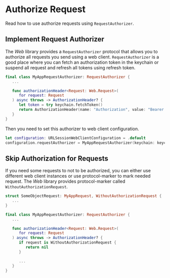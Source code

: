 # Authorize Request

Read how to use authorize requests using `RequestAuthorizer`.

## Implement Request Authorizer

The *Web* library provides a `RequestAuthorizer` protocol that allows you to authorize all
requests you send using a web client. `RequestAuthorizer` is a good place where you can fetch an
authorization token in the keychain or suspend all request and refresh all tokens using refresh 
token. 

```swift
final class MyAppRequestAuthorizer: RequestAuthorizer {
   ...

   func authorizationHeader<Request: Web.Request>(
      for request: Request
   ) async throws -> AuthorizationHeader? {
      let token = try keychain.fetchToken()
      return AuthorizationHeader(name: "Authorization", value: "Bearer \(token))
   }
}
```

Then you need to set this authorizer to web client configuration.

```swift
let configuration: URLSessionWebClientConfiguration = .default
configuration.requestAuthorizer = MyAppRequestAuthorizer(keychain: keychain)
```

## Skip Authorization for Requests

If you need some requests to not to be authorized, you can either use different web client 
instances or use protocol-marker to mark needed request. The *Web* library provides protocol-marker
called `WithoutAuthorizationRequest`.

```swift
struct SomeObjectRequest: MyAppRequest, WithoutAuthorizationRequest {
   ...
}

final class MyAppRequestAuthorizer: RequestAuthorizer {
   ...

   func authorizationHeader<Request: Web.Request>(
      for request: Request
   ) async throws -> AuthorizationHeader? {
      if request is WithoutAuthorizationRequest {
         return nil
      }

      ...
   }
}
```
